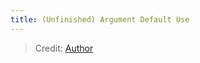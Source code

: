 ```yaml
---
title: (Unfinished) Argument Default Use
---
```


> Credit: [Author](/json/docs/README#author-b1j2754layz)


